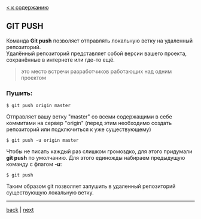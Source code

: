 [< к содержанию](./readme.md)
## GIT PUSH

Команда **Git push** позволяет отправлять локальную ветку на удаленный репозиторий.   
Удалённый репозиторий представляет собой версии вашего проекта, сохранённые в интернете или где-то ещё.
> это место встречи разработчиков работающих над одним проектом

### Пушить: 


```bash=
$ git push origin master
```
Отправляет вашу ветку "master" cо всеми содержащими в себе коммитами на сервер "origin" (перед этим необходимо создать репозиторий или подключиться к уже существующему)

```bash=
$ git push -u origin master
```

Чтобы не писать каждый раз слишком громоздко, для этого придумали **git push** по умолчанию. Для этого единожды набираем предыдущую команду с флагом ***-u***:


```bash=
$ git push
```
Таким образом git позволяет запушить в удаленный репозиторий существующую локальную ветку.

---
[back](./commit.md) | [next](./reset.md)
